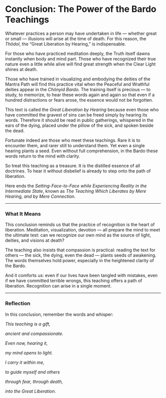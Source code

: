 # Conclusion: The Power of the Bardo Teachings

Whatever practices a person may have undertaken in life — whether great or small — illusions will arise at the time of death. For this reason, the *Thödol*, the “Great Liberation by Hearing,” is indispensable.

For those who have practiced meditation deeply, the Truth itself dawns instantly when body and mind part. Those who have recognized their true nature even a little while alive will find great strength when the Clear Light shines at death.

Those who have trained in visualizing and embodying the deities of the Mantra Path will find this practice vital when the Peaceful and Wrathful deities appear in the *Chönyid Bardo*. The training itself is precious — to study, to memorize, to hear these words again and again so that even if a hundred distractions or fears arose, the essence would not be forgotten.

This text is called the *Great Liberation by Hearing* because even those who have committed the gravest of sins can be freed simply by hearing its words. Therefore it should be read in public gatherings, whispered in the ears of the dying, placed under the pillow of the sick, and spoken beside the dead.

Fortunate indeed are those who meet these teachings. Rare it is to encounter them, and rarer still to understand them. Yet even a single hearing plants a seed. Even without full comprehension, in the Bardo these words return to the mind with clarity.

So treat this teaching as a treasure. It is the distilled essence of all doctrines. To hear it without disbelief is already to step onto the path of liberation.

Here ends the *Setting-Face-to-Face while Experiencing Reality in the Intermediate State*, known as *The Teaching Which Liberates by Mere Hearing, and by Mere Connection*.

---

### What It Means

This conclusion reminds us that the practice of recognition is the heart of liberation. Meditation, visualization, devotion — all prepare the mind to meet the ultimate test: can we recognize our own mind as the source of light, deities, and visions at death?

The teaching also insists that compassion is practical: reading the text for others — the sick, the dying, even the dead — plants seeds of awakening. The words themselves hold power, especially in the heightened clarity of the Bardo.

And it comforts us: even if our lives have been tangled with mistakes, even if we have committed terrible wrongs, this teaching offers a path of liberation. Recognition can arise in a single moment.

---


### Reflection


In this conclusion, remember the words and whisper:


*This teaching is a gift,*

*ancient and compassionate.*

*Even now, hearing it,*

*my mind opens to light.*

*I carry it within me,*

*to guide myself and others*

*through fear, through death,*

*into the Great Liberation.*
